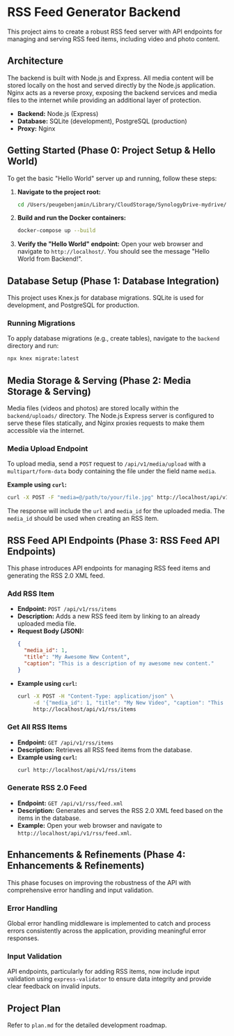 # RSS Feed Generator Backend

This project aims to create a robust RSS feed server with API endpoints for managing and serving RSS feed items, including video and photo content.

## Architecture

The backend is built with Node.js and Express. All media content will be stored locally on the host and served directly by the Node.js application. Nginx acts as a reverse proxy, exposing the backend services and media files to the internet while providing an additional layer of protection.

- **Backend:** Node.js (Express)
- **Database:** SQLite (development), PostgreSQL (production)
- **Proxy:** Nginx

## Getting Started (Phase 0: Project Setup & Hello World)

To get the basic "Hello World" server up and running, follow these steps:

1.  **Navigate to the project root:**
    ```bash
    cd /Users/peugebenjamin/Library/CloudStorage/SynologyDrive-mydrive/Projects/Rss 6.0/
    ```

2.  **Build and run the Docker containers:**
    ```bash
    docker-compose up --build
    ```

3.  **Verify the "Hello World" endpoint:**
    Open your web browser and navigate to `http://localhost/`.
    You should see the message "Hello World from Backend!".

## Database Setup (Phase 1: Database Integration)

This project uses Knex.js for database migrations. SQLite is used for development, and PostgreSQL for production.

### Running Migrations

To apply database migrations (e.g., create tables), navigate to the `backend` directory and run:

```bash
npx knex migrate:latest
```

## Media Storage & Serving (Phase 2: Media Storage & Serving)

Media files (videos and photos) are stored locally within the `backend/uploads/` directory. The Node.js Express server is configured to serve these files statically, and Nginx proxies requests to make them accessible via the internet.

### Media Upload Endpoint

To upload media, send a `POST` request to `/api/v1/media/upload` with a `multipart/form-data` body containing the file under the field name `media`.

**Example using `curl`:**

```bash
curl -X POST -F "media=@/path/to/your/file.jpg" http://localhost/api/v1/media/upload
```

The response will include the `url` and `media_id` for the uploaded media. The `media_id` should be used when creating an RSS item.

## RSS Feed API Endpoints (Phase 3: RSS Feed API Endpoints)

This phase introduces API endpoints for managing RSS feed items and generating the RSS 2.0 XML feed.

### Add RSS Item

- **Endpoint:** `POST /api/v1/rss/items`
- **Description:** Adds a new RSS feed item by linking to an already uploaded media file.
- **Request Body (JSON):**
  ```json
  {
    "media_id": 1, 
    "title": "My Awesome New Content",
    "caption": "This is a description of my awesome new content."
  }
  ```
- **Example using `curl`:**
  ```bash
  curl -X POST -H "Content-Type: application/json" \
       -d '{"media_id": 1, "title": "My New Video", "caption": "This is a test video."}' \
       http://localhost/api/v1/rss/items
  ```

### Get All RSS Items

- **Endpoint:** `GET /api/v1/rss/items`
- **Description:** Retrieves all RSS feed items from the database.
- **Example using `curl`:**
  ```bash
  curl http://localhost/api/v1/rss/items
  ```

### Generate RSS 2.0 Feed

- **Endpoint:** `GET /api/v1/rss/feed.xml`
- **Description:** Generates and serves the RSS 2.0 XML feed based on the items in the database.
- **Example:** Open your web browser and navigate to `http://localhost/api/v1/rss/feed.xml`.


## Enhancements & Refinements (Phase 4: Enhancements & Refinements)

This phase focuses on improving the robustness of the API with comprehensive error handling and input validation.

### Error Handling

Global error handling middleware is implemented to catch and process errors consistently across the application, providing meaningful error responses.

### Input Validation

API endpoints, particularly for adding RSS items, now include input validation using `express-validator` to ensure data integrity and provide clear feedback on invalid inputs.

## Project Plan

Refer to `plan.md` for the detailed development roadmap.
